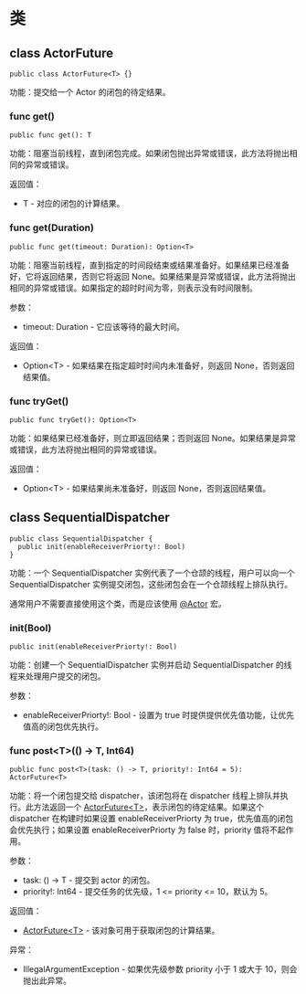 # 类

## class ActorFuture

```cangjie
public class ActorFuture<T> {}
```

功能：提交给一个 Actor 的闭包的待定结果。


### func get()

```cangjie
public func get(): T
```

功能：阻塞当前线程，直到闭包完成。如果闭包抛出异常或错误，此方法将抛出相同的异常或错误。


返回值：

- T - 对应的闭包的计算结果。

### func get(Duration)

```cangjie
public func get(timeout: Duration): Option<T>
```

功能：阻塞当前线程，直到指定的时间段结束或结果准备好。如果结果已经准备好，它将返回结果，否则它将返回 None。如果结果是异常或错误，此方法将抛出相同的异常或错误。如果指定的超时时间为零，则表示没有时间限制。

参数：

- timeout: Duration - 它应该等待的最大时间。

返回值：

- Option\<T> - 如果结果在指定超时时间内未准备好，则返回 None，否则返回结果值。

### func tryGet()

```cangjie
public func tryGet(): Option<T>
```

功能：如果结果已经准备好，则立即返回结果；否则返回 None。如果结果是异常或错误，此方法将抛出相同的异常或错误。

返回值：

- Option\<T> - 如果结果尚未准备好，则返回 None，否则返回结果值。


## class SequentialDispatcher

```cangjie
public class SequentialDispatcher {
  public init(enableReceiverPriorty!: Bool)
}
```

功能：一个 SequentialDispatcher 实例代表了一个仓颉的线程，用户可以向一个 SequentialDispatcher 实例提交闭包，这些闭包会在一个仓颉线程上排队执行。

通常用户不需要直接使用这个类，而是应该使用 [@Actor](../macros/macros_package_api/macros_package_macros.md#actor-macro) 宏。

### init(Bool)

```cangjie
public init(enableReceiverPriorty!: Bool)
```

功能：创建一个 SequentialDispatcher 实例并启动 SequentialDispatcher 的线程来处理用户提交的闭包。


参数：

- enableReceiverPriorty!: Bool - 设置为 true 时提供提供优先值功能，让优先值高的闭包优先执行。

### func post\<T>(() -> T, Int64)

```cangjie
public func post<T>(task: () -> T, priority!: Int64 = 5): ActorFuture<T>
```

功能：将一个闭包提交给 dispatcher，该闭包将在 dispatcher 线程上排队并执行。此方法返回一个 [ActorFuture\<T>](actors_package_classes.md#class-actorfuture)，表示闭包的待定结果。如果这个 dispatcher 在构建时如果设置 enableReceiverPriorty 为 true，优先值高的闭包会优先执行；如果设置 enableReceiverPriorty 为 false 时，priority 值将不起作用。

参数：

- task: () -> T - 提交到 actor 的闭包。
- priority!: Int64 - 提交任务的优先级，1 <= priority <= 10，默认为 5。


返回值：

- [ActorFuture\<T>](actors_package_classes.md#class-actorfuture) - 该对象可用于获取闭包的计算结果。

异常：

- IllegalArgumentException - 如果优先级参数 priority 小于 1 或大于 10，则会抛出此异常。
